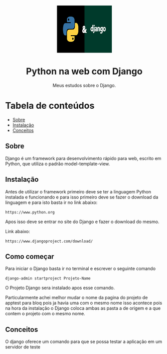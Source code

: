 <p align="center">
  <a href="https://unform.dev">
    <img src="img/Logo.png" height="150" width="175" alt="Unform" />
  </a>
</p>
<h1 align="center">Python na web com Django</h1> 

<p align="center">Meus estudos sobre o Django.</p>

Tabela de conteúdos
=================
<!--ts-->
   * [Sobre](#Sobre)
   * [Instalação](#Instalação)
   * [Conceitos](#Conceitos)
<!--te-->

## Sobre

  Django é um framework para desenvolvimento rápido para web, escrito em Python, que utiliza o padrão model-template-view.

## Instalação

  Antes de utilizar o framework primeiro deve se ter a linguagem Python instalada e funcionando e para isso primeiro deve se fazer o download da linguagem e para isto basta ir no link abaixo:

    https://www.python.org

  Apos isso deve se entrar no site do Django e fazer o download do mesmo.
  
  Link abaixo:

    https://www.djangoproject.com/download/

## Como começar

Para iniciar o Django basta ir no terminal e escrever o seguinte comando

    django-admin startproject Projeto-Name

 O Projeto Django sera instalado apos esse comando.

 Particularmente achei melhor mudar o nome da pagina do projeto de apptest para bloq pois ja havia uma com o mesmo nome isso acontece pois na hora da instalação o Django coloca ambas as pasta a de origem e a que contem o projeto com o mesmo nome.

## Conceitos

 O django oferece um comando para que se possa testar a aplicação em um servidor de teste 

    